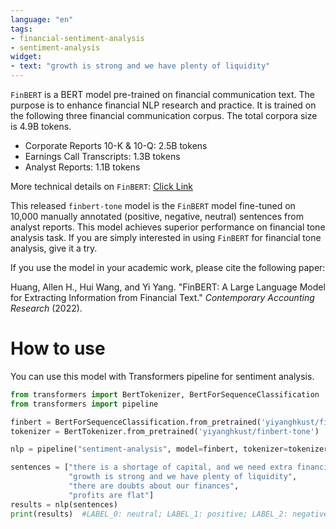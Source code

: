 ```yaml
---
language: "en"
tags:
- financial-sentiment-analysis
- sentiment-analysis
widget:
- text: "growth is strong and we have plenty of liquidity"
---
```


`FinBERT` is a BERT model pre-trained on financial communication text. The purpose is to enhance financial NLP research and practice. It is trained on the following three financial communication corpus. The total corpora size is 4.9B tokens.
- Corporate Reports 10-K & 10-Q: 2.5B tokens
- Earnings Call Transcripts: 1.3B tokens
- Analyst Reports: 1.1B tokens

More technical details on `FinBERT`: [Click Link](https://github.com/yya518/FinBERT)

This released `finbert-tone` model is the `FinBERT` model fine-tuned on 10,000 manually annotated (positive, negative, neutral) sentences from analyst reports. This model achieves superior performance on financial tone analysis task. If you are simply interested in using `FinBERT` for financial tone analysis, give it a try.

If you use the model in your academic work, please cite the following paper:

Huang, Allen H., Hui Wang, and Yi Yang. "FinBERT: A Large Language Model for Extracting Information from Financial Text." *Contemporary Accounting Research* (2022).


# How to use 
You can use this model with Transformers pipeline for sentiment analysis.
```python
from transformers import BertTokenizer, BertForSequenceClassification
from transformers import pipeline

finbert = BertForSequenceClassification.from_pretrained('yiyanghkust/finbert-tone',num_labels=3)
tokenizer = BertTokenizer.from_pretrained('yiyanghkust/finbert-tone')

nlp = pipeline("sentiment-analysis", model=finbert, tokenizer=tokenizer)

sentences = ["there is a shortage of capital, and we need extra financing",  
             "growth is strong and we have plenty of liquidity", 
             "there are doubts about our finances", 
             "profits are flat"]
results = nlp(sentences)
print(results)  #LABEL_0: neutral; LABEL_1: positive; LABEL_2: negative

```